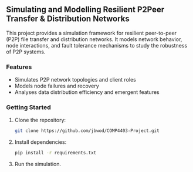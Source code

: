 ## Simulating and Modelling Resilient P2Peer Transfer & Distribution Networks
This project provides a simulation framework for resilient peer-to-peer (P2P) file transfer and distribution networks. It models network behavior, node interactions, and fault tolerance mechanisms to study the robustness of P2P systems.

### Features

- Simulates P2P network topologies and client roles
- Models node failures and recovery
- Analyses data distribution efficiency and emergent features

### Getting Started

1. Clone the repository:
    ```bash
    git clone https://github.com/jbwod/COMP4403-Project.git
    ```
2. Install dependencies:
    ```bash
    pip install -r requirements.txt
    ```
3. Run the simulation.
